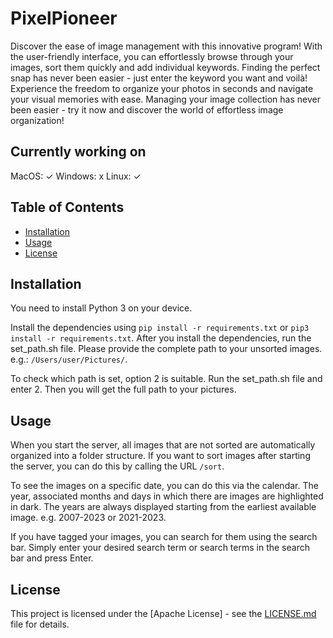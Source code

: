 # PixelPioneer

Discover the ease of image management with this innovative program! With the user-friendly interface, you can effortlessly browse through your images, sort them quickly and add individual keywords. Finding the perfect snap has never been easier - just enter the keyword you want and voilà! Experience the freedom to organize your photos in seconds and navigate your visual memories with ease. Managing your image collection has never been easier - try it now and discover the world of effortless image organization! 

## Currently working on

MacOS: ✓
Windows: x
Linux: ✓

## Table of Contents

- [Installation](#installation)
- [Usage](#usage)
- [License](#license)

## Installation

You need to install Python 3 on your device.

Install the dependencies using ```pip install -r requirements.txt``` or ```pip3 install -r requirements.txt```.
After you install the dependencies, run the set_path.sh file. Please provide the complete path to your unsorted images.
e.g.: ```/Users/user/Pictures/```.

To check which path is set, option 2 is suitable. Run the set_path.sh file and enter 2. Then you will get the full path to your pictures.

## Usage

When you start the server, all images that are not sorted are automatically organized into a folder structure. If you want to sort images after starting the server, you can do this by calling the URL ```/sort```.

To see the images on a specific date, you can do this via the calendar. The year, associated months and days in which there are images are highlighted in dark. The years are always displayed starting from the earliest available image. e.g. 2007-2023 or 2021-2023.

If you have tagged your images, you can search for them using the search bar. Simply enter your desired search term or search terms in the search bar and press Enter.

## License

This project is licensed under the [Apache License] - see the [LICENSE.md](LICENSE.md) file for details.

